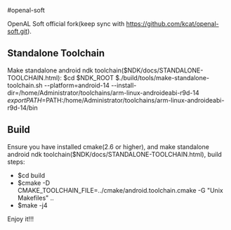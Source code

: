 #openal-soft

OpenAL Soft official fork(keep sync with https://github.com/kcat/openal-soft.git).

## Standalone Toolchain

Make standalone android ndk toolchain($NDK/docs/STANDALONE-TOOLCHAIN.html):
$cd $NDK_ROOT
$./build/tools/make-standalone-toolchain.sh --platform=android-14 --install-dir=/home/Administrator/toolchains/arm-linux-androideabi-r9d-14
$export PATH=$PATH:/home/Administrator/toolchains/arm-linux-androideabi-r9d-14/bin

## Build
Ensure you have installed cmake(2.6 or higher), and make standalone android ndk toolchain($NDK/docs/STANDALONE-TOOLCHAIN.html), build steps:
- $cd build
- $cmake -D CMAKE_TOOLCHAIN_FILE=../cmake/android.toolchain.cmake -G "Unix Makefiles" ..
- $make -j4

Enjoy it!!!
